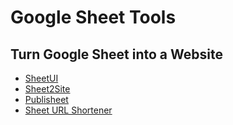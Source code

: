 # Google Sheet Tools


## Turn Google Sheet into a Website
- [SheetUI](https://sheetui.com/)
- [Sheet2Site](https://www.sheet2site.com/)
- [Publisheet](https://www.publisheet.com/)
- [Sheet URL Shortener ](https://github.com/ahmetb/sheets-url-shortener)
